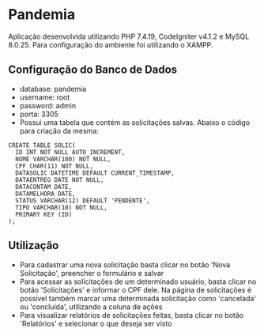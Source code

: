 # Pandemia 
Aplicação desenvolvida utilizando  PHP 7.4.19, CodeIgniter v4.1.2 e MySQL 8.0.25. Para configuração do ambiente foi utilizando o XAMPP.

## Configuração do Banco de Dados

- database: pandemia
- username: root
- password: admin
- porta: 3305
- Possui uma tabela que contém as solicitações salvas. Abaixo o código para criação da mesma:
<pre><code>CREATE TABLE SOLIC(
  ID INT NOT NULL AUTO_INCREMENT,
  NOME VARCHAR(100) NOT NULL,
  CPF CHAR(11) NOT NULL,
  DATASOLIC DATETIME DEFAULT CURRENT_TIMESTAMP,
  DATAENTREG DATE NOT NULL,
  DATACONTAM DATE,
  DATAMELHORA DATE,
  STATUS VARCHAR(12) DEFAULT 'PENDENTE',
  TIPO VARCHAR(10) NOT NULL,
  PRIMARY KEY (ID)
);</code></pre>


## Utilização

- Para cadastrar uma nova solicitação basta clicar no botão 'Nova Solicitação', preencher o formulário e salvar
- Para acessar as solicitações de um determinado usuário, basta clicar no botão 'Solicitações' e informar o CPF dele. Na página de solicitações é possível também marcar uma determinada solicitação como 'cancelada' ou 'concluída', utilizando a coluna de ações
- Para visualizar relatórios de solicitações feitas, basta clicar no botão 'Relatórios' e selecionar o que deseja ser visto
